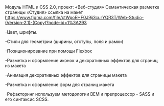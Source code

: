 Модуль HTML и CSS 2.0, проект: «Веб-студия» Семантическая разметка страницы «Студия»
ссылка на макет https://www.figma.com/file/ctWpoEHF0J9ij3curYQR3T/Web-Studio-(Version-2.1)-(Copy)?node-id=1%3A293

-Цвет, шрифты.

-Стили для геометрии (ширины, отступы, поля и рамки)

-Позиционирование при помощи Flexbox

-Разметка и оформление иконок и декоративных эффектов для страниц из макета

-Анимация декоративных эффектов для страницы макета

-Разметка и оформление форм для страниц макета

-Рефакторинг  используем  методологии BEM и препроцессор - SASS и его синтаксис SCSS.
